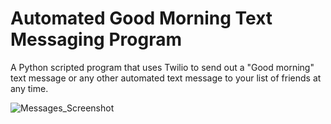 # Automated Good Morning Text Messaging Program
A Python scripted program that uses Twilio to send out a "Good morning" text message or any other automated text message to your list of friends at any time.

![Messages_Screenshot](https://user-images.githubusercontent.com/29932763/232150414-a4730c43-891e-4884-bdd1-bc0ad32036a9.jpg)

